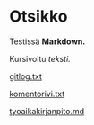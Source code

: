# Otsikko

Testissä **Markdown.**

Kursivoitu *teksti.*

[gitlog.txt](https://github.com/h0gm4n/ot-harjoitustyo/blob/master/laskarit/viikko1/gitlog.txt)

[komentorivi.txt](https://github.com/h0gm4n/ot-harjoitustyo/blob/master/laskarit/viikko1/komentorivi.txt)

[tyoaikakirjanpito.md](https://github.com/h0gm4n/ot-harjoitustyo/blob/master/dokumentaatio/tyoaikakirjanpito.md)
